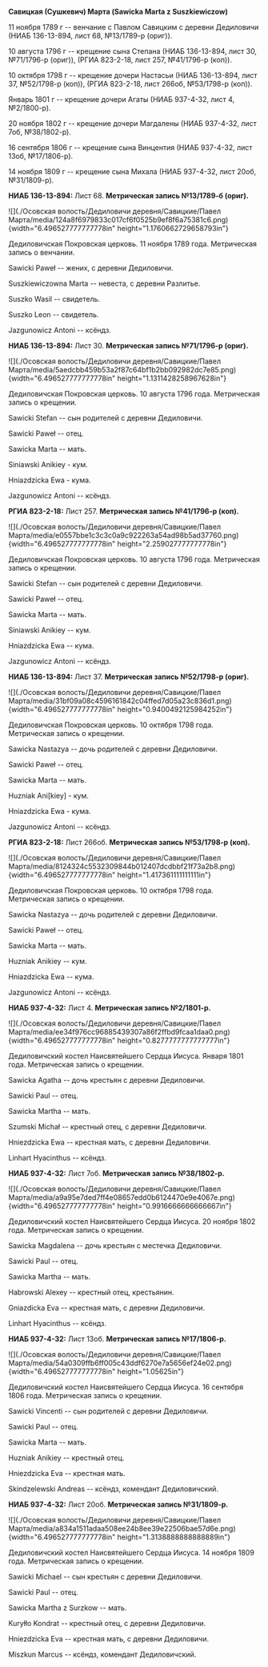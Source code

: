 **Савицкая (Сушкевич) Марта (Sawicka Marta z Suszkiewiczow)**

11 ноября 1789 г -- венчание с Павлом Савицким с деревни Дедиловичи
(НИАБ 136-13-894, лист 68, №13/1789-р (ориг)).

10 августа 1796 г -- крещение сына Степана (НИАБ 136-13-894, лист 30,
№71/1796-р (ориг)), (РГИА 823-2-18, лист 257, №41/1796-р (коп)).

10 октября 1798 г -- крещение дочери Настасьи (НИАБ 136-13-894, лист 37,
№52/1798-р (коп)), (РГИА 823-2-18, лист 266об, №53/1798-р (коп)).

Январь 1801 г -- крещение дочери Агаты (НИАБ 937-4-32, лист 4,
№2/1800-р).

20 ноября 1802 г -- крещение дочери Магдалены (НИАБ 937-4-32, лист 7об,
№38/1802-р).

16 сентября 1806 г -- крещение сына Винцентия (НИАБ 937-4-32, лист 13об,
№17/1806-р).

14 ноября 1809 г -- крещение сына Михала (НИАБ 937-4-32, лист 20об,
№31/1809-р).

**НИАБ 136-13-894:** Лист 68. **Метрическая запись №13/1789-б (ориг).**

![](./Осовская волость/Дедиловичи деревня/Савицкие/Павел Марта/media/124a8f6979833c017cf6f0525b9ef8f6a75381c6.png){width="6.496527777777778in"
height="1.1760662729658793in"}

Дедиловичская Покровская церковь. 11 ноября 1789 года. Метрическая
запись о венчании.

Sawicki Paweł -- жених, с деревни Дедиловичи.

Suszkiewiczowna Marta -- невеста, с деревни Разлитье.

Suszko Wasil -- свидетель.

Suszko Leon -- свидетель.

Jazgunowicz Antoni -- ксёндз.

**НИАБ 136-13-894:** Лист 30. **Метрическая запись №71/1796-р (ориг).**

![](./Осовская волость/Дедиловичи деревня/Савицкие/Павел Марта/media/5aedcbb459b53a2f87c64bf1b2bb092982dc7e85.png){width="6.496527777777778in"
height="1.1311428258967628in"}

Дедиловичская Покровская церковь. 10 августа 1796 года. Метрическая
запись о крещении.

Sawicki Stefan -- сын родителей с деревни Дедиловичи.

Sawicki Paweł -- отец.

Sawicka Marta -- мать.

Siniawski Anikiey - кум.

Hniazdzicka Ewa - кума.

Jazgunowicz Antoni -- ксёндз.

**РГИА 823-2-18:** Лист 257. **Метрическая запись №41/1796-р (коп).**

![](./Осовская волость/Дедиловичи деревня/Савицкие/Павел Марта/media/e0557bbe1c3c3c0a9c922263a54ad98b5ad37760.png){width="6.496527777777778in"
height="2.259027777777778in"}

Дедиловичская Покровская церковь. 10 августа 1796 года. Метрическая
запись о крещении.

Sawicki Stefan -- сын родителей с деревни Дедиловичи.

Sawicki Paweł -- отец.

Sawicka Marta -- мать.

Siniawski Anikiey -- кум.

Hniazdzicka Ewa -- кума.

Jazgunowicz Antoni -- ксёндз.

**НИАБ 136-13-894:** Лист 37. **Метрическая запись №52/1798-р (ориг).**

![](./Осовская волость/Дедиловичи деревня/Савицкие/Павел Марта/media/31bf09a08c4596161842c04ffed7d05a23c836d1.png){width="6.496527777777778in"
height="0.9400492125984252in"}

Дедиловичская Покровская церковь. 10 октября 1798 года. Метрическая
запись о крещении.

Sawicka Nastazya -- дочь родителей с деревни Дедиловичи.

Sawicki Paweł -- отец.

Sawicka Marta -- мать.

Huzniak Ani\[kiey\] - кум.

Hniazdzicka Ewa - кума.

Jazgunowicz Antoni -- ксёндз.

**РГИА 823-2-18:** Лист 266об. **Метрическая запись №53/1798-р (коп).**

![](./Осовская волость/Дедиловичи деревня/Савицкие/Павел Марта/media/8124324c5532309844b012407dcdbbf21f73a2b8.png){width="6.496527777777778in"
height="1.417361111111111in"}

Дедиловичская Покровская церковь. 10 октября 1798 года. Метрическая
запись о крещении.

Sawicka Nastazya -- дочь родителей с деревни Дедиловичи.

Sawicki Paweł -- отец.

Sawicka Marta -- мать.

Huzniak Anikiey -- кум.

Hniazdzicka Ewa -- кума.

Jazgunowicz Antoni -- ксёндз.

**НИАБ 937-4-32:** Лист 4. **Метрическая запись №2/1801-р.**

![](./Осовская волость/Дедиловичи деревня/Савицкие/Павел Марта/media/ee34f976cc96885439307a86f2ffbd9fcaa1daa0.png){width="6.496527777777778in"
height="0.8277777777777777in"}

Дедиловичский костел Наисвятейшего Сердца Иисуса. Января 1801 года.
Метрическая запись о крещении.

Sawicka Agatha -- дочь крестьян с деревни Дедиловичи.

Sawicki Paul -- отец.

Sawicka Martha -- мать.

Szumski Michał -- крестный отец, с деревни Дедиловичи.

Hniezdzicka Ewa -- крестная мать, с деревни Дедиловичи.

Linhart Hyacinthus -- ксёндз.

**НИАБ 937-4-32:** Лист 7об. **Метрическая запись №38/1802-р.**

![](./Осовская волость/Дедиловичи деревня/Савицкие/Павел Марта/media/a9a95e7ded7ff4e08657edd0b6124470e9e4067e.png){width="6.496527777777778in"
height="0.9916666666666667in"}

Дедиловичский костел Наисвятейшего Сердца Иисуса. 20 ноября 1802 года.
Метрическая запись о крещении.

Sawicka Magdalena -- дочь крестьян с местечка Дедиловичи.

Sawicki Paul -- отец.

Sawicka Martha -- мать.

Habrowski Alexey -- крестный отец, крестьянин.

Gniazdicka Eva -- крестная мать, с деревни Дедиловичи.

Linhart Hyacinthus -- ксёндз.

**НИАБ 937-4-32:** Лист 13об. **Метрическая запись №17/1806-р.**

![](./Осовская волость/Дедиловичи деревня/Савицкие/Павел Марта/media/54a0309ffb6ff005c43ddf6270e7a5656ef24e02.png){width="6.496527777777778in"
height="1.05625in"}

Дедиловичский костел Наисвятейшего Сердца Иисуса. 16 сентября 1806 года.
Метрическая запись о крещении.

Sawicki Vincenti -- сын родителей с деревни Дедиловичи.

Sawicki Paul -- отец.

Sawicka Marta -- мать.

Huzniak Anikiey -- крестный отец.

Hniezdzicka Eva -- крестная мать.

Skindzelewski Andreas -- ксёндз, комендант Дедиловичский.

**НИАБ 937-4-32:** Лист 20об. **Метрическая запись №31/1809-р.**

![](./Осовская волость/Дедиловичи деревня/Савицкие/Павел Марта/media/a834a1511adaa508ee24b8ee39e22506bae57d6e.png){width="6.496527777777778in"
height="1.3138888888888889in"}

Дедиловичский костел Наисвятейшего Сердца Иисуса. 14 ноября 1809 года.
Метрическая запись о крещении.

Sawicki Michael -- сын крестьян с деревни Дедиловичи.

Sawicki Paul -- отец.

Sawicka Martha z Surzkow -- мать.

Kuryłło Kondrat -- крестный отец, с деревни Дедиловичи.

Hniezdzicka Eva -- крестная мать, с деревни Дедиловичи.

Miszkun Marcus -- ксёндз, комендант Дедиловичский.
